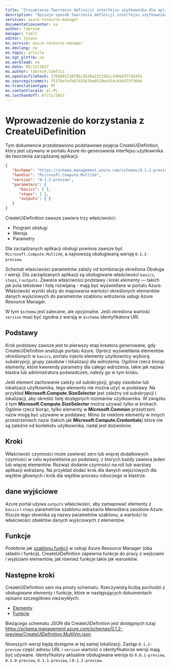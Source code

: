 ```yaml
---
title: "Zrozumienie Tworzenie definicji interfejsu użytkownika dla aplikacji zarządzanych platformy Azure | Dokumentacja firmy Microsoft"
description: "Opisuje sposób tworzenia definicji interfejsu użytkownika dla aplikacji Azure"
services: azure-resource-manager
documentationcenter: na
author: tabrezm
manager: timlt
editor: tysonn
ms.service: azure-resource-manager
ms.devlang: na
ms.topic: article
ms.tgt_pltfrm: na
ms.workload: na
ms.date: 05/11/2017
ms.author: tabrezm;tomfitz
ms.openlocfilehash: 176b891538f85c5638a2321561c3d8bd377d245b
ms.sourcegitcommit: f537befafb079256fba0529ee554c034d73f36b0
ms.translationtype: MT
ms.contentlocale: pl-PL
ms.lasthandoff: 07/11/2017
---
```

# <a name="getting-started-with-createuidefinition"></a>Wprowadzenie do korzystania z CreateUiDefinition
Tym dokumencie przedstawiono podstawowe pojęcia CreateUiDefinition, który jest używany w portalu Azure do generowania interfejsu użytkownika do tworzenia zarządzanej aplikacji.

```json
{
   "$schema": "https://schema.management.azure.com/schemas/0.1.2-preview/CreateUIDefinition.MultiVm.json",
   "handler": "Microsoft.Compute.MultiVm",
   "version": "0.1.2-preview",
   "parameters": {
      "basics": [ ],
      "steps": [ ],
      "outputs": { }
   }
}
```

CreateUiDefinition zawsze zawiera trzy właściwości: 

* Program obsługi
* Wersja
* Parametry

Dla zarządzanych aplikacji obsługi powinna zawsze być `Microsoft.Compute.MultiVm`, a najnowszą obsługiwaną wersję `0.1.2-preview`.

Schemat właściwości parametrów zależy od kombinacja określona Obsługa i wersji. Dla zarządzanych aplikacji są obsługiwane właściwości `basics`, `steps`, i `outputs`. Zawiera właściwości podstawy i kroki _elementy_ — takich jak pola tekstowe i listę rozwijaną - mają być wyświetlane w portalu Azure. Właściwość wyniki służy do mapowania wartości określonych elementów danych wyjściowych do parametrów szablonu wdrożenia usługi Azure Resource Manager.

W tym `$schema` jest zalecane, ale opcjonalne. Jeśli określona wartość `version` musi być zgodna z wersją w `$schema` identyfikatora URI.

## <a name="basics"></a>Podstawy
Krok podstawy zawsze jest to pierwszy etap kreatora generowane, gdy CreateUiDefinition analizuje portalu Azure. Oprócz wyświetlania elementów określonych w `basics`, portalu injects elementy użytkownicy wybiorą subskrypcji, grupy zasobów i lokalizacji dla wdrożenia. Ogólnie rzecz biorąc elementy, które kwerendy parametry dla całego wdrożenia, takie jak nazwa klastra lub administratora poświadczeń, należy go w tym kroku.

Jeśli element zachowanie zależy od subskrypcji, grupy zasobów lub lokalizacji użytkownika, tego elementu nie można użyć w podstawy. Na przykład **Microsoft.Compute.SizeSelector** jest zależny od subskrypcji i lokalizacji, aby określić listę dostępnych rozmiarów użytkownika. W związku z tym **Microsoft.Compute.SizeSelector** można używać tylko w krokach. Ogólnie rzecz biorąc, tylko elementy w **Microsoft.Common** przestrzeni nazw mogą być używane w podstawy. Mimo że niektóre elementy w innych przestrzeniach nazw (takich jak **Microsoft.Compute.Credentials**) które nie są zależne od kontekstu użytkownika, nadal jest dozwolone.

## <a name="steps"></a>Kroki
Właściwość czynności może zawierać zero lub więcej dodatkowych czynności w celu wyświetlenia po podstawy, z których każdy zawiera jeden lub więcej elementów. Rozważ dodanie czynności na roli lub warstwy aplikacji wdrażany. Na przykład dodać krok dla danych wejściowych dla węzłów głównych i krok dla węzłów procesu roboczego w klastrze.

## <a name="outputs"></a>dane wyjściowe
Azure portal używa `outputs` właściwości, aby zamapować elementy z `basics` i `steps` parametrów szablonu wdrażania Menedżera zasobów Azure. Klucze tego słownika są nazwy parametrów szablonu, a wartości to właściwości obiektów danych wyjściowych z elementów.

## <a name="functions"></a>Funkcje
Podobnie jak [szablonu funkcji](resource-group-template-functions.md) w usługi Azure Resource Manager (oba składni i funkcji), CreateUiDefinition zapewnia funkcje do pracy z wejściami i wyjściami elementów, jak również funkcje takie jak warunków.

## <a name="next-steps"></a>Następne kroki
CreateUiDefinition sam ma prosty schematu. Rzeczywistą liczbę pochodzi z obsługiwane elementy i funkcje, które w następujących dokumentach opisano szczegółowo niezwykłych:

- [Elementy](managed-application-createuidefinition-elements.md)
- [Funkcje](managed-application-createuidefinition-functions.md)

Bieżącego schematu JSON dla CreateUiDefinition jest dostępnych tutaj: https://schema.management.azure.com/schemas/0.1.2-preview/CreateUIDefinition.MultiVm.json. 

Nowszych wersji będą dostępne w tej samej lokalizacji. Zastąp `0.1.2-preview` część adresu URL i `version` wartość o identyfikatorze wersji mają być używane. Identyfikatory aktualnie obsługiwana wersja to `0.0.1-preview`, `0.1.0-preview`, `0.1.1-preview`, i `0.1.2-preview`.
